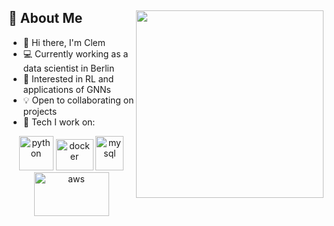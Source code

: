 
## :book: About Me <img src="nn_gif.gif" width="300" height="300" align="right">

- 🤘 Hi there, I'm Clem
- 💻 Currently working as a data scientist in Berlin
- 🤔 Interested in RL and applications of GNNs
- 💡 Open to collaborating on projects
- 🔨 Tech I work on:

<p align="center">
      <img src="https://www.vectorlogo.zone/logos/python/python-icon.svg" alt="python" width="55" height="55"/>
      <img src="https://www.vectorlogo.zone/logos/docker/docker-official.svg" alt="docker" width="60" height="50"/>
      <img src="https://www.vectorlogo.zone/logos/jenkins/jenkins-icon.svg" alt="mysql" width="45" height="55"/>  
      <img src="https://www.vectorlogo.zone/logos/amazon_aws/amazon_aws-ar21.svg" alt="aws" width="120" height="70"/>
</p>
